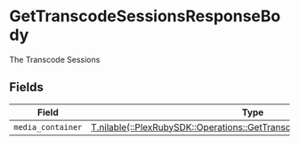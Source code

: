 # GetTranscodeSessionsResponseBody

The Transcode Sessions


## Fields

| Field                                                                                                                                     | Type                                                                                                                                      | Required                                                                                                                                  | Description                                                                                                                               |
| ----------------------------------------------------------------------------------------------------------------------------------------- | ----------------------------------------------------------------------------------------------------------------------------------------- | ----------------------------------------------------------------------------------------------------------------------------------------- | ----------------------------------------------------------------------------------------------------------------------------------------- |
| `media_container`                                                                                                                         | [T.nilable(::PlexRubySDK::Operations::GetTranscodeSessionsMediaContainer)](../../models/operations/gettranscodesessionsmediacontainer.md) | :heavy_minus_sign:                                                                                                                        | N/A                                                                                                                                       |